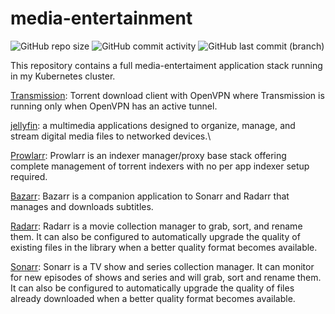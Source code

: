 # media-entertainment

![GitHub repo size](https://img.shields.io/github/repo-size/theautomation/media-entertainment?logo=Github)
![GitHub commit activity](https://img.shields.io/github/commit-activity/y/theautomation/media-entertainment?logo=github)
![GitHub last commit (branch)](https://img.shields.io/github/last-commit/theautomation/media-entertainment/main?logo=github)

This repository contains a full media-entertaiment application stack running in my Kubernetes cluster. 

[Transmission](https://transmissionbt.com/): Torrent download client with OpenVPN where Transmission is running only when OpenVPN has an active tunnel.

[jellyfin](https://jellyfin.org/): a multimedia applications designed to organize, manage, and stream digital media files to networked devices.\

[Prowlarr](https://github.com/Prowlarr/Prowlarr/): Prowlarr is an indexer manager/proxy base stack offering complete management of torrent indexers with no per app indexer setup required.

[Bazarr](https://www.bazarr.media/): Bazarr is a companion application to Sonarr and Radarr that manages and downloads subtitles.

[Radarr](https://radarr.video/): Radarr is a movie collection manager to grab, sort, and rename them. It can also be configured to automatically upgrade the quality of existing files in the library when a better quality format becomes available.

[Sonarr](https://sonarr.tv/): Sonarr is a TV show and series collection manager. It can monitor for new episodes of shows and series and will grab, sort and rename them. It can also be configured to automatically upgrade the quality of files already downloaded when a better quality format becomes available.